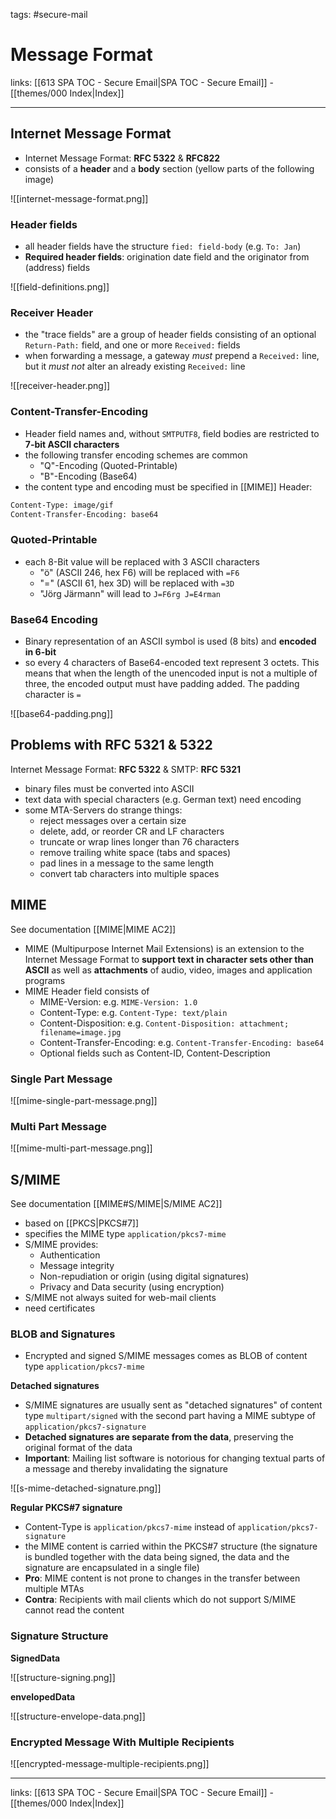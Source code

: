 tags: #secure-mail

# Message Format

links: [[613 SPA TOC - Secure Email|SPA TOC - Secure Email]] - [[themes/000 Index|Index]]

---

## Internet Message Format

- Internet Message Format: **RFC 5322** & **RFC822**
- consists of a **header** and a **body** section (yellow parts of the following image)

![[internet-message-format.png]]

### Header fields

- all header fields have the structure `fied: field-body`  (e.g. `To: Jan`)
- **Required header fields**: origination date field and the originator from (address) fields

![[field-definitions.png]]

### Receiver Header

- the "trace fields" are a group of header fields consisting of an optional `Return-Path:` field, and one or more `Received:` fields
- when forwarding a message, a gateway *must* prepend a `Received:` line, but it *must not* alter an already existing `Received:` line

![[receiver-header.png]]

### Content-Transfer-Encoding

- Header field names and, without `SMTPUTF8`, field bodies are restricted to **7-bit ASCII characters**
- the following transfer encoding schemes are common
	- "Q"-Encoding (Quoted-Printable)
	- "B"-Encoding (Base64)
- the content type and encoding must be specified in [[MIME]] Header:

```bash
Content-Type: image/gif
Content-Transfer-Encoding: base64
```

### Quoted-Printable

- each 8-Bit value will be replaced with 3 ASCII characters
	- "ö" (ASCII 246, hex F6) will be replaced with `=F6`
	- "=" (ASCII 61, hex 3D) will be replaced with `=3D`
	- "Jörg Järmann" will lead to `J=F6rg J=E4rman`

### Base64 Encoding

- Binary representation of an ASCII symbol is used (8 bits) and **encoded in 6-bit**
- so every 4 characters of Base64-encoded text represent 3 octets. This means that when the length of the unencoded input is not a multiple of three, the encoded output must have padding added. The padding character is `=`

![[base64-padding.png]]

## Problems with RFC 5321 & 5322

Internet Message Format: **RFC 5322** & SMTP: **RFC 5321**

- binary files must be converted into ASCII
- text data with special characters (e.g. German text) need encoding
- some MTA-Servers do strange things:
	- reject messages over a certain size
	- delete, add, or reorder CR and LF characters
	- truncate or wrap lines longer than 76 characters
	- remove trailing white space (tabs and spaces)
	- pad lines in a message to the same length
	- convert tab characters into multiple spaces

## MIME

See documentation [[MIME|MIME AC2]]

- MIME (Multipurpose Internet Mail Extensions) is an extension to the Internet Message Format to **support text in character sets other than ASCII** as well as **attachments** of audio, video, images and application programs
- MIME Header field consists of
	- MIME-Version: e.g. `MIME-Version: 1.0`
	- Content-Type: e.g. `Content-Type: text/plain`
	- Content-Disposition: e.g. `Content-Disposition: attachment; filename=image.jpg`
	- Content-Transfer-Encoding: e.g. `Content-Transfer-Encoding: base64`
	- Optional fields such as Content-ID, Content-Description

### Single Part Message

![[mime-single-part-message.png]]

### Multi Part Message

![[mime-multi-part-message.png]]

## S/MIME

See documentation [[MIME#S/MIME|S/MIME AC2]]

- based on [[PKCS|PKCS#7]] 
- specifies the MIME type `application/pkcs7-mime`
- S/MIME provides:
	- Authentication
	- Message integrity
	- Non-repudiation or origin (using digital signatures)
	- Privacy and Data security (using encryption)
- S/MIME not always suited for web-mail clients
- need certificates

### BLOB and Signatures

- Encrypted and signed S/MIME messages comes as BLOB of content type `application/pkcs7-mime`

**Detached signatures**

- S/MIME signatures are usually sent as "detached signatures" of content type `multipart/signed` with the second part having a MIME subtype of `application/pkcs7-signature`
- **Detached signatures are separate from the data**, preserving the original format of the data
- **Important**: Mailing list software is notorious for changing textual parts of a message and thereby invalidating the signature

![[s-mime-detached-signature.png]]

**Regular PKCS#7 signature**

- Content-Type is `application/pkcs7-mime` instead of `application/pkcs7-signature`
- the MIME content is carried within the PKCS#7 structure (the signature is bundled together with the data being signed, the data and the signature are encapsulated in a single file)
- **Pro**: MIME content is not prone to changes in the transfer between multiple MTAs
- **Contra**: Recipients with mail clients which do not support S/MIME cannot read the content

### Signature Structure

**SignedData**

![[structure-signing.png]]

**envelopedData**

![[structure-envelope-data.png]]
### Encrypted Message With Multiple Recipients



![[encrypted-message-multiple-recipients.png]]



---
links: [[613 SPA TOC - Secure Email|SPA TOC - Secure Email]] - [[themes/000 Index|Index]]